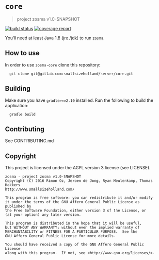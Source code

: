 # `core`
> project zosma v1.0-SNAPSHOT

[![build status](https://gitlab.com/smallsizeholland/server/core/badges/master/build.svg)](https://gitlab.com/smallsizeholland/server/core/commits/master)
[![coverage report](https://gitlab.com/smallsizeholland/server/core/badges/master/coverage.svg)](https://gitlab.com/smallsizeholland/server/core/commits/master)

You'll need at least Java 1.8 ([jre](https://www.java.com/download/)
/[jdk](http://www.oracle.com/technetwork/java/javase/downloads/index-jsp-138363.html)) 
to run `zosma`.

## How to use

In order to use `zosma-core` clone this repository:

```
  git clone git@gitlab.com:smallsizeholland/server/core.git
```

## Building

Make sure you have `gradle>=v2.10` installed. Run the following to build the application:

```
  gradle build
```

## Contributing

See CONTRIBUTING.md

## Copyright

This project is licensed under the AGPL version 3 license (see LICENSE).

```
zosma - project zosma v1.0-SNAPSHOT
Copyright (C) 2016 Rimon Oz, Jeroen de Jong, Ryan Meulenkamp, Thomas Hakkers
http://www.smallsizeholland.com/

This program is free software: you can redistribute it and/or modify
it under the terms of the GNU Affero General Public License as published by
the Free Software Foundation, either version 3 of the License, or
(at your option) any later version.

This program is distributed in the hope that it will be useful,
but WITHOUT ANY WARRANTY; without even the implied warranty of
MERCHANTABILITY or FITNESS FOR A PARTICULAR PURPOSE.  See the
GNU Affero General Public License for more details.

You should have received a copy of the GNU Affero General Public License
along with this program.  If not, see <http://www.gnu.org/licenses/>.
```
